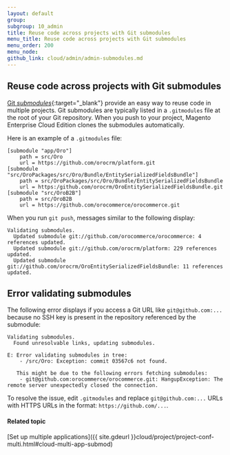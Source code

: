 ```yaml
---
layout: default
group: 
subgroup: 10_admin
title: Reuse code across projects with Git submodules
menu_title: Reuse code across projects with Git submodules
menu_order: 200
menu_node: 
github_link: cloud/admin/admin-submodules.md
---
```


## Reuse code across projects with Git submodules
[Git *submodules*](https://git-scm.com/book/en/v2/Git-Tools-Submodules){:target="_blank"} provide an easy way to reuse code in multiple projects. Git submodules are typically
listed in a `.gitmodules` file at the root of your Git repository. When you push to your project, 
Magento Enterprise Cloud Edition clones the submodules automatically.

Here is an example of a `.gitmodules` file:

	[submodule "app/Oro"]
		path = src/Oro
		url = https://github.com/orocrm/platform.git
	[submodule "src/OroPackages/src/Oro/Bundle/EntitySerializedFieldsBundle"]
		path = src/OroPackages/src/Oro/Bundle/EntitySerializedFieldsBundle
		url = https:/github.com/orocrm/OroEntitySerializedFieldsBundle.git
	[submodule "src/OroB2B"]
		path = src/OroB2B
		url = https://github.com/orocommerce/orocommerce.git

When you run `git push`, messages similar to the following display:

	Validating submodules.
	  Updated submodule git://github.com/orocommerce/orocommerce: 4 references updated.
	  Updated submodule git://github.com/orocrm/platform: 229 references updated.
	  Updated submodule git://github.com/orocrm/OroEntitySerializedFieldsBundle: 11 references updated.

## Error validating submodules
The following error displays if you access a Git URL like `git@github.com:...` because no SSH key is present in the repository referenced by the submodule:

	Validating submodules.
	  Found unresolvable links, updating submodules.

	E: Error validating submodules in tree:
	    - /src/Oro: Exception: commit 03567c6 not found.

	   This might be due to the following errors fetching submodules:
	    - git@github.com:orocommerce/orocommerce.git: HangupException: The remote server unexpectedly closed the connection.

To resolve the issue, edit `.gitmodules` and replace `git@github.com:...` URLs with HTTPS URLs in the format: `https://github.com/...`.

#### Related topic
[Set up multiple applications]({{ site.gdeurl }}cloud/project/project-conf-multi.html#cloud-multi-app-submod)


